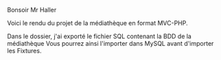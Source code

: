 Bonsoir Mr Haller

Voici le rendu du projet de la médiathèque en format MVC-PHP. 

Dans le dossier, j'ai exporté le fichier SQL contenant la BDD de la médiathèque 
Vous pourrez ainsi l'importer dans MySQL avant d'importer les Fixtures.
